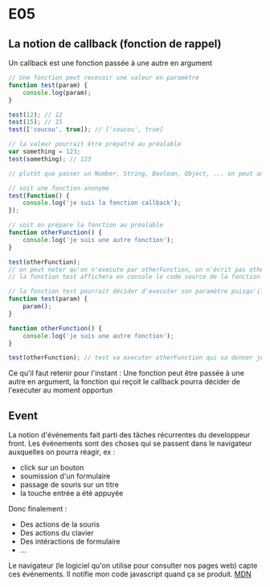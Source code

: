 # E05

## La notion de callback (fonction de rappel)

Un callback est une fonction passée à une autre en argument

```js
// Une fonction peut recevoir une valeur en paramètre
function test(param) {
    console.log(param);
}

test(12); // 12
test(15); // 15
test(['coucou', true]); // ['coucou', true]

// la valeur pourrait être prépatré au préalable
var something = 123;
test(something); // 123

// plutôt que passer un Number, String, Boolean, Object, ... on peut aussi aussi passer une fonction

// soit une fonction anonyme
test(function() {
    console.log('je suis la fonction callback');
});

// soit on prépare la fonction au préalable
function otherFunction() {
    console.log('je suis une autre fonction');
}

test(otherFunction); 
// on peut noter qu'on n'execute par otherFunction, on n'écrit pas otherFunction()
// la fonction test affichera en console le code source de la fonction f() { console.log('je suis une autre fonction') }
```

```js
// la fonction test pourrait décider d'executer son paramètre puisqu'il contiendrai une fonction
function test(param) {
    param();
}

function otherFunction() {
    console.log('je suis une autre fonction');
}

test(otherFunction); // test va executer otherFunction qui va donner je suis une autre fonction
```

Ce qu'il faut retenir pour l'instant : Une fonction peut être passée à une autre en argument, la fonction qui reçoit le callback pourra décider de l'executer au moment opportun

## Event

La notion d'événements fait parti des tâches récurrentes du developpeur front. Les événements sont des choses qui se passent dans le navigateur auxquelles on pourra réagir, ex :
- click sur un bouton
- soumission d'un formulaire
- passage de souris sur un titre
- la touche entrée a été appuyée

Donc finalement :
- Des actions de la souris
- Des actions du clavier
- Des intéractions de formulaire
- ...

Le navigateur (le logiciel qu'on utilise pour consulter nos pages web) capte ces événements. Il notifie mon code javascript quand ça se produit.
[MDN](https://developer.mozilla.org/fr/docs/Web/Events) 

